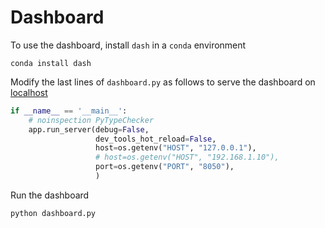 # Dashboard

To use the dashboard, install `dash` in a `conda` environment
```shell script
conda install dash
```

Modify the last lines of `dashboard.py` as follows to serve the dashboard on [localhost](http:\\localhost:8050)
```python
if __name__ == '__main__':
    # noinspection PyTypeChecker
    app.run_server(debug=False,
                   dev_tools_hot_reload=False,
                   host=os.getenv("HOST", "127.0.0.1"),
                   # host=os.getenv("HOST", "192.168.1.10"),
                   port=os.getenv("PORT", "8050"),
                   )
```

Run the dashboard
```shell script
python dashboard.py
```
